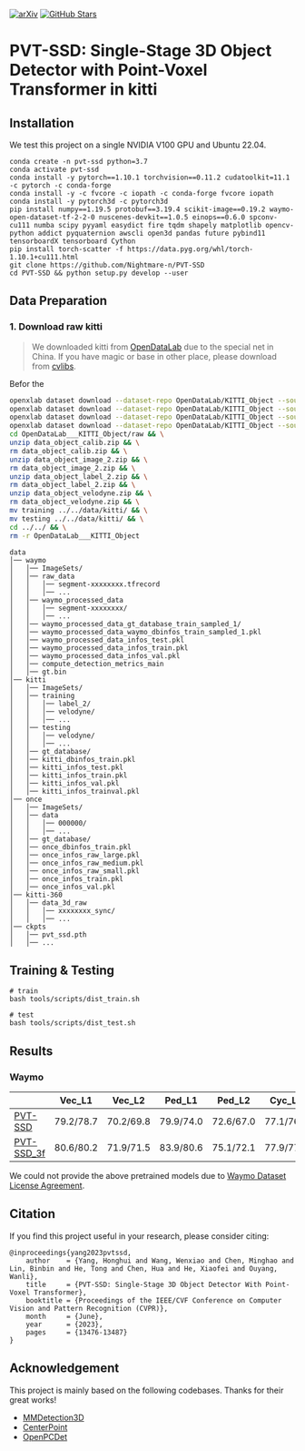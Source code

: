 [![arXiv](https://img.shields.io/badge/arXiv-Paper-<COLOR>.svg)](https://arxiv.org/abs/2305.06621)
[![GitHub Stars](https://img.shields.io/github/stars/Nightmare-n/PVT-SSD?style=social)](https://github.com/Nightmare-n/PVT-SSD)

# PVT-SSD: Single-Stage 3D Object Detector with Point-Voxel Transformer in kitti


## Installation
We test this project on a single NVIDIA V100 GPU and Ubuntu 22.04.

```
conda create -n pvt-ssd python=3.7
conda activate pvt-ssd
conda install -y pytorch==1.10.1 torchvision==0.11.2 cudatoolkit=11.1 -c pytorch -c conda-forge
conda install -y -c fvcore -c iopath -c conda-forge fvcore iopath
conda install -y pytorch3d -c pytorch3d
pip install numpy==1.19.5 protobuf==3.19.4 scikit-image==0.19.2 waymo-open-dataset-tf-2-2-0 nuscenes-devkit==1.0.5 einops==0.6.0 spconv-cu111 numba scipy pyyaml easydict fire tqdm shapely matplotlib opencv-python addict pyquaternion awscli open3d pandas future pybind11 tensorboardX tensorboard Cython
pip install torch-scatter -f https://data.pyg.org/whl/torch-1.10.1+cu111.html
git clone https://github.com/Nightmare-n/PVT-SSD
cd PVT-SSD && python setup.py develop --user
```

## Data Preparation

### 1. Download raw kitti

> We downloaded kitti from [OpenDataLab](https://opendatalab.com/OpenDataLab/KITTI_Object/tree/main) due to the special net in China.
> If you have magic or base in other place, please download from [cvlibs](https://www.cvlibs.net/datasets/kitti/eval_object.php?obj_benchmark=3d).

Befor the 

```bash
openxlab dataset download --dataset-repo OpenDataLab/KITTI_Object --source-path /raw/data_object_calib.zip && \
openxlab dataset download --dataset-repo OpenDataLab/KITTI_Object --source-path /raw/data_object_image_2.zip && \
openxlab dataset download --dataset-repo OpenDataLab/KITTI_Object --source-path /raw/data_object_label_2.zip && \
openxlab dataset download --dataset-repo OpenDataLab/KITTI_Object --source-path /raw/data_object_velodyne.zip && \
cd OpenDataLab___KITTI_Object/raw && \
unzip data_object_calib.zip && \
rm data_object_calib.zip && \
unzip data_object_image_2.zip && \
rm data_object_image_2.zip && \
unzip data_object_label_2.zip && \
rm data_object_label_2.zip && \
unzip data_object_velodyne.zip && \
rm data_object_velodyne.zip && \
mv training ../../data/kitti/ && \
mv testing ../../data/kitti/ && \
cd ../../ && \
rm -r OpenDataLab___KITTI_Object
```





```
data
│── waymo
│   │── ImageSets/
│   │── raw_data
│   │   │── segment-xxxxxxxx.tfrecord
│   │   │── ...
│   │── waymo_processed_data
│   │   │── segment-xxxxxxxx/
│   │   │── ...
│   │── waymo_processed_data_gt_database_train_sampled_1/
│   │── waymo_processed_data_waymo_dbinfos_train_sampled_1.pkl
│   │── waymo_processed_data_infos_test.pkl
│   │── waymo_processed_data_infos_train.pkl
│   │── waymo_processed_data_infos_val.pkl
│   │── compute_detection_metrics_main
│   │── gt.bin
│── kitti
│   │── ImageSets/
│   │── training
│   │   │── label_2/
│   │   │── velodyne/
│   │   │── ...
│   │── testing
│   │   │── velodyne/
│   │   │── ...
│   │── gt_database/
│   │── kitti_dbinfos_train.pkl
│   │── kitti_infos_test.pkl
│   │── kitti_infos_train.pkl
│   │── kitti_infos_val.pkl
│   │── kitti_infos_trainval.pkl
│── once
│   │── ImageSets/
│   │── data
│   │   │── 000000/
│   │   │── ...
│   │── gt_database/
│   │── once_dbinfos_train.pkl
│   │── once_infos_raw_large.pkl
│   │── once_infos_raw_medium.pkl
│   │── once_infos_raw_small.pkl
│   │── once_infos_train.pkl
│   │── once_infos_val.pkl
│── kitti-360
│   │── data_3d_raw
│   │   │── xxxxxxxx_sync/
│   │   │── ...
│── ckpts
│   │── pvt_ssd.pth
│   │── ...
```

## Training & Testing
```
# train
bash tools/scripts/dist_train.sh

# test
bash tools/scripts/dist_test.sh
```

## Results

### Waymo
|                                             | Vec_L1 | Vec_L2 | Ped_L1 | Ped_L2 | Cyc_L1 | Cyc_L2 | Model |
|---------------------------------------------|:-------:|:-------:|:-------:|:-------:|:-------:|:-------:|:-------:|
|[PVT-SSD](tools/cfgs/waymo_models/pvt_ssd.yaml)| 79.2/78.7|70.2/69.8|79.9/74.0|72.6/67.0|77.1/76.0|74.0/73.0| [log](https://drive.google.com/file/d/1ZBq_4xLlaMTxxX57T2GFeTM87Ey9cwGu/view?usp=sharing) |
|[PVT-SSD_3f](tools/cfgs/waymo_models/pvt_ssd_3f.yaml)| 80.6/80.2|71.9/71.5|83.9/80.6|75.1/72.1|77.9/77.0|74.8/74.0| [log](https://drive.google.com/file/d/1Zx6OYludbb_WR6agAPdfWFL9HYVtalix/view?usp=sharing) |

We could not provide the above pretrained models due to [Waymo Dataset License Agreement](https://waymo.com/open/terms/).

## Citation 
If you find this project useful in your research, please consider citing:
```
@inproceedings{yang2023pvtssd,
    author    = {Yang, Honghui and Wang, Wenxiao and Chen, Minghao and Lin, Binbin and He, Tong and Chen, Hua and He, Xiaofei and Ouyang, Wanli},
    title     = {PVT-SSD: Single-Stage 3D Object Detector With Point-Voxel Transformer},
    booktitle = {Proceedings of the IEEE/CVF Conference on Computer Vision and Pattern Recognition (CVPR)},
    month     = {June},
    year      = {2023},
    pages     = {13476-13487}
}
```

## Acknowledgement
This project is mainly based on the following codebases. Thanks for their great works!

* [MMDetection3D](https://github.com/open-mmlab/mmdetection3d)
* [CenterPoint](https://github.com/tianweiy/CenterPoint)
* [OpenPCDet](https://github.com/open-mmlab/OpenPCDet)
